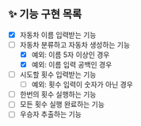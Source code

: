 ## ✨ 기능 구현 목록
- [X] 자동차 이름 입력받는 기능
- [ ] 자동차 분류하고 자동차 생성하는 기능 
  - [X] 예외: 이름 5자 이상인 경우
  - [X] 예외: 이름 입력 공백인 경우
- [ ] 시도할 횟수 입력받는 기능
  - [ ] 예외: 횟수 입력이 숫자가 아닌 경우
- [ ] 한번의 횟수 실행하는 기능
- [ ] 모든 횟수 실행 완료하는 기능
- [ ] 우승자 추출하는 기능